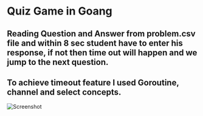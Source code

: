 
# Quiz Game in Goang
## Reading Question and Answer from problem.csv file and within 8 sec student have to enter his response, if not then time out will happen and we jump to the next question.

## To achieve timeout feature I used Goroutine, channel and select concepts.

![Screenshot](QuizGame.png)